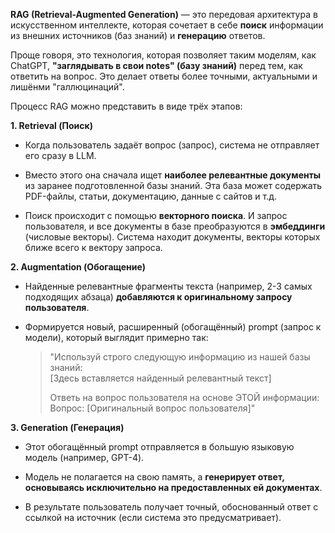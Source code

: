 **RAG (Retrieval-Augmented Generation)** — это передовая архитектура в искусственном интеллекте, которая сочетает в себе **поиск** информации из внешних источников (баз знаний) и **генерацию** ответов.

Проще говоря, это технология, которая позволяет таким моделям, как ChatGPT, **"заглядывать в свои notes" (базу знаний)** перед тем, как ответить на вопрос. Это делает ответы более точными, актуальными и лишёнми "галлюцинаций".

Процесс RAG можно представить в виде трёх этапов:

**1. Retrieval (Поиск)**

- Когда пользователь задаёт вопрос (запрос), система не отправляет его сразу в LLM.
    
- Вместо этого она сначала ищет **наиболее релевантные документы** из заранее подготовленной базы знаний. Эта база может содержать PDF-файлы, статьи, документацию, данные с сайтов и т.д.
    
- Поиск происходит с помощью **векторного поиска**. И запрос пользователя, и все документы в базе преобразуются в **эмбеддинги** (числовые векторы). Система находит документы, векторы которых ближе всего к вектору запроса.
    

**2. Augmentation (Обогащение)**

- Найденные релевантные фрагменты текста (например, 2-3 самых подходящих абзаца) **добавляются к оригинальному запросу пользователя**.
    
- Формируется новый, расширенный (обогащённый) prompt (запрос к модели), который выглядит примерно так:
    
    > "Используй строго следующую информацию из нашей базы знаний:  
    > [Здесь вставляется найденный релевантный текст]
    > 
    > Ответь на вопрос пользователя на основе ЭТОЙ информации:  
    > Вопрос: [Оригинальный вопрос пользователя]"
    

**3. Generation (Генерация)**

- Этот обогащённый prompt отправляется в большую языковую модель (например, GPT-4).
    
- Модель не полагается на свою память, а **генерирует ответ, основываясь исключительно на предоставленных ей документах**.
    
- В результате пользователь получает точный, обоснованный ответ с ссылкой на источник (если система это предусматривает).
